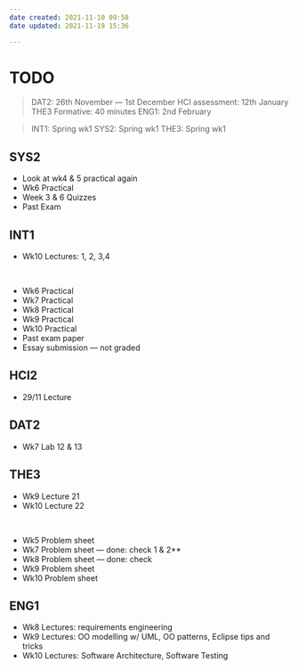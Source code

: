 ```yaml
---
date created: 2021-11-10 09:58
date updated: 2021-11-19 15:36

---
```


# TODO

> DAT2: 26th November — 1st December
> HCI assessment: 12th January
> THE3 Formative: 40 minutes
> ENG1: 2nd February

> INT1: Spring wk1
> SYS2: Spring wk1
> THE3: Spring wk1

## SYS2

- Look at wk4 & 5 practical again
- Wk6 Practical
- Week 3 & 6 Quizzes
- Past Exam

## INT1

- Wk10 Lectures: 1, 2, 3,4 

<br>

- Wk6 Practical
- Wk7 Practical
- Wk8 Practical
- Wk9 Practical
- Wk10 Practical
- Past exam paper
- Essay submission — not graded

## HCI2

- 29/11 Lecture

## DAT2

- Wk7 Lab 12 & 13

## THE3

- Wk9 Lecture 21
- Wk10 Lecture 22

<br>

- Wk5 Problem sheet
- Wk7 Problem sheet — done: check 1 & 2**
- Wk8 Problem sheet — done: check
- Wk9 Problem sheet
- Wk10 Problem sheet

## ENG1

- Wk8 Lectures: requirements engineering
- Wk9 Lectures: OO modelling w/ UML, OO patterns, Eclipse tips and tricks
- Wk10 Lectures: Software Architecture, Software Testing